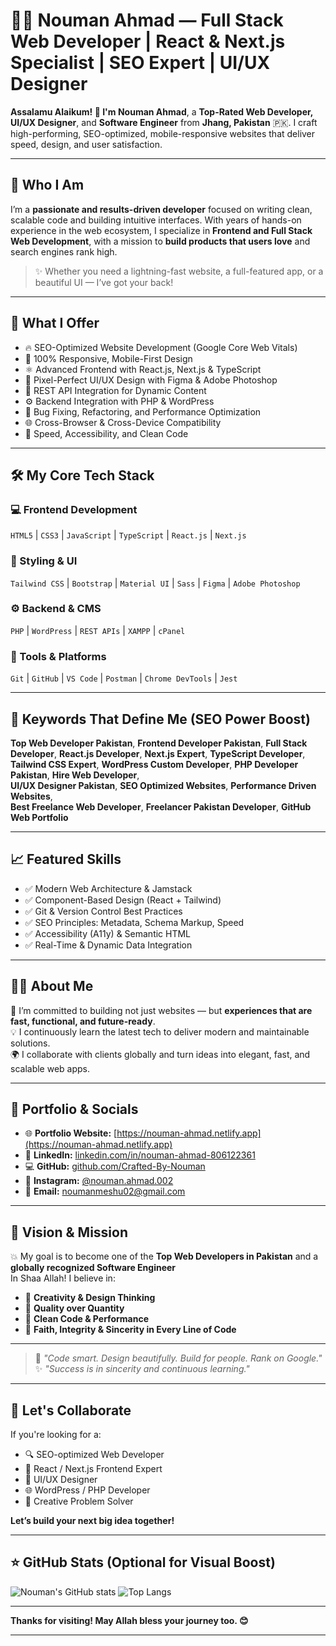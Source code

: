 # 👨‍💻 Nouman Ahmad — Full Stack Web Developer | React & Next.js Specialist | SEO Expert | UI/UX Designer

**Assalamu Alaikum! 👋 I'm Nouman Ahmad**, a **Top-Rated Web Developer, UI/UX Designer**, and **Software Engineer** from **Jhang, Pakistan** 🇵🇰. I craft high-performing, SEO-optimized, mobile-responsive websites that deliver speed, design, and user satisfaction.

---

## 🌟 Who I Am

I’m a **passionate and results-driven developer** focused on writing clean, scalable code and building intuitive interfaces. With years of hands-on experience in the web ecosystem, I specialize in **Frontend and Full Stack Web Development**, with a mission to **build products that users love** and search engines rank high.

> ✨ Whether you need a lightning-fast website, a full-featured app, or a beautiful UI — I’ve got your back!

---

## 🚀 What I Offer

- 🔥 SEO-Optimized Website Development (Google Core Web Vitals)
- 📱 100% Responsive, Mobile-First Design
- ⚛️ Advanced Frontend with React.js, Next.js & TypeScript
- 🎨 Pixel-Perfect UI/UX Design with Figma & Adobe Photoshop
- 🔌 REST API Integration for Dynamic Content
- ⚙️ Backend Integration with PHP & WordPress
- 🧪 Bug Fixing, Refactoring, and Performance Optimization
- 🌐 Cross-Browser & Cross-Device Compatibility
- 🚀 Speed, Accessibility, and Clean Code

---

## 🛠️ My Core Tech Stack

### 💻 Frontend Development  
`HTML5` | `CSS3` | `JavaScript` | `TypeScript` | `React.js` | `Next.js`

### 🎨 Styling & UI  
`Tailwind CSS` | `Bootstrap` | `Material UI` | `Sass` | `Figma` | `Adobe Photoshop`

### ⚙️ Backend & CMS  
`PHP` | `WordPress` | `REST APIs` | `XAMPP` | `cPanel`

### 🧰 Tools & Platforms  
`Git` | `GitHub` | `VS Code` | `Postman` | `Chrome DevTools` | `Jest`

---

## 🧠 Keywords That Define Me (SEO Power Boost)

**Top Web Developer Pakistan**, **Frontend Developer Pakistan**, **Full Stack Developer**, **React.js Developer**, **Next.js Expert**, **TypeScript Developer**,  
**Tailwind CSS Expert**, **WordPress Custom Developer**, **PHP Developer Pakistan**, **Hire Web Developer**,  
**UI/UX Designer Pakistan**, **SEO Optimized Websites**, **Performance Driven Websites**,  
**Best Freelance Web Developer**, **Freelancer Pakistan Developer**, **GitHub Web Portfolio**

---

## 📈 Featured Skills

- ✅ Modern Web Architecture & Jamstack
- ✅ Component-Based Design (React + Tailwind)
- ✅ Git & Version Control Best Practices
- ✅ SEO Principles: Metadata, Schema Markup, Speed
- ✅ Accessibility (A11y) & Semantic HTML
- ✅ Real-Time & Dynamic Data Integration

---

## 🧑‍💼 About Me

🎯 I’m committed to building not just websites — but **experiences that are fast, functional, and future-ready**.  
💡 I continuously learn the latest tech to deliver modern and maintainable solutions.  
🌍 I collaborate with clients globally and turn ideas into elegant, fast, and scalable web apps.

---

## 💼 Portfolio & Socials

- 🌐 **Portfolio Website:** [https://nouman-ahmad.netlify.app](https://nouman-ahmad.netlify.app)
- 💼 **LinkedIn:** [linkedin.com/in/nouman-ahmad-806122361](https://www.linkedin.com/in/nouman-ahmad-806122361/)
- 💻 **GitHub:** [github.com/Crafted-By-Nouman](https://github.com/Crafted-By-Nouman)
- 📸 **Instagram:** [@nouman.ahmad.002](https://www.instagram.com/nouman.ahmad.002)
- 📧 **Email:** noumanmeshu02@gmail.com

---

## 🎯 Vision & Mission

💥 My goal is to become one of the **Top Web Developers in Pakistan** and a **globally recognized Software Engineer**  
In Shaa Allah! I believe in:

- 🔹 **Creativity & Design Thinking**
- 🔹 **Quality over Quantity**
- 🔹 **Clean Code & Performance**
- 🔹 **Faith, Integrity & Sincerity in Every Line of Code**

---

> 🚀 *"Code smart. Design beautifully. Build for people. Rank on Google."*  
> ✨ *"Success is in sincerity and continuous learning."*

---

## 🙌 Let's Collaborate

If you're looking for a:

- 🔍 SEO-optimized Web Developer  
- 🧠 React / Next.js Frontend Expert  
- 🎨 UI/UX Designer  
- 🌐 WordPress / PHP Developer  
- 🤝 Creative Problem Solver

**Let’s build your next big idea together!**

---

## ⭐ GitHub Stats (Optional for Visual Boost)

![Nouman's GitHub stats](https://github.com/Crafted-By-Nouman/about-me/)
![Top Langs](https://github.com/Crafted-By-Nouman/about-me/)

---

**Thanks for visiting! May Allah bless your journey too. 😊**

---

